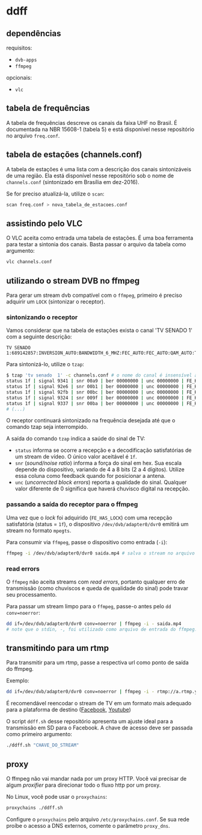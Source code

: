 # ddff

## dependências

requisitos:

* `dvb-apps`
* `ffmpeg`

opcionais:

* `vlc`

## tabela de frequências

A tabela de frequências descreve os canais da faixa UHF no Brasil.
É documentada na NBR 15608-1 (tabela 5) e está disponível nesse repositório
no arquivo `freq.conf`.

## tabela de estações (channels.conf)

A tabela de estações é uma lista com a descrição dos canais sintonizáveis de uma região.
Ela está disponível nesse repositório sob o nome de `channels.conf` (sintonizado em Brasília em dez-2016).

Se for preciso atualizá-la, utilize o `scan`:

```bash
scan freq.conf > nova_tabela_de_estacoes.conf
```

## assistindo pelo VLC

O VLC aceita como entrada uma tabela de estações. É uma boa ferramenta para testar 
a sintonia dos canais. Basta passar o arquivo da tabela como argumento:

```bash
vlc channels.conf
```

## utilizando o stream DVB no ffmpeg

Para gerar um stream dvb compatível com o `ffmpeg`, primeiro é preciso adquirir
um `LOCK` (sintonizar o receptor).

### sintonizando o receptor

Vamos considerar que na tabela de estações exista o canal 'TV SENADO  1' com a seguinte descrição:

```
TV SENADO  1:689142857:INVERSION_AUTO:BANDWIDTH_6_MHZ:FEC_AUTO:FEC_AUTO:QAM_AUTO:TRANSMISSION_MODE_AUTO:GUARD_INTERVAL_AUTO:HIERARCHY_NONE:769:513:16544
```

Para sintonizá-lo, utilize o `tzap`:

```bash 
$ tzap 'tv senado  1' -c channels.conf # o nome do canal é insensível ao caso
status 1f | signal 9341 | snr 00a9 | ber 00000000 | unc 00000000 | FE_HAS_LOCK
status 1f | signal 92e6 | snr 00b1 | ber 00000000 | unc 00000000 | FE_HAS_LOCK
status 1f | signal 92fb | snr 00bc | ber 00000000 | unc 00000000 | FE_HAS_LOCK
status 1f | signal 9324 | snr 009f | ber 00000000 | unc 00000000 | FE_HAS_LOCK
status 1f | signal 9337 | snr 00ba | ber 00000000 | unc 00000000 | FE_HAS_LOCK
# (...)
```

O receptor continuará sintonizado na frequência desejada até que o comando tzap seja interrompido.

A saída do comando `tzap` indica a saúde do sinal de TV:

* `status` informa se ocorre a recepção e a decodificação satisfatórias de um stream de vídeo.
O único valor aceitável é `1f`.
* `snr` (_sound/noise ratio_) informa a força do sinal em hex. Sua escala depende do dispositivo,
variando de 4 a 8 bits (2 a 4 dígitos). Utilize essa coluna como feedback quando for posicionar a antena.
* `unc` (_uncorrected block errors_) reporta a qualidade do sinal. Qualquer valor diferente de 0
significa que haverá chuvisco digital na recepção.


### passando a saída do receptor para o ffmpeg

Uma vez que o _lock_ foi adquirido (`FE_HAS_LOCK`) com uma recepção satisfatória (status = `1f`),
o dispositivo `/dev/dvb/adapter0/dvr0` emitirá um stream no formato `mpegts`.

Para consumir via `ffmpeg`, passe o dispositivo como entrada (`-i`):

```bash
ffmpeg -i /dev/dvb/adapter0/dvr0 saida.mp4 # salva o stream no arquivo saida.mp4 
```

### read errors

O `ffmpeg` não aceita streams com _read errors_, portanto qualquer erro de transmissão
(como chuviscos e queda de qualidade do sinal) pode travar seu processamento. 

Para passar um stream limpo para o `ffmpeg`, passe-o antes pelo `dd conv=noerror`: 

```bash
dd if=/dev/dvb/adapter0/dvr0 conv=noerror | ffmpeg -i - saida.mp4
# note que o stdin, -, foi utilizado como arquivo de entrada do ffmpeg. 
```

## transmitindo para um rtmp

Para transmitir para um rtmp, passe a respectiva url como ponto de saída do ffmpeg.

Exemplo:

```bash
dd if=/dev/dvb/adapter0/dvr0 conv=noerror | ffmpeg -i - rtmp://a.rtmp.youtube.com/live2/CHAVE_DO_STREAM
```

É recomendável reencodar o stream de TV em um formato mais adequado para a plataforma
de destino ([Facebook](https://www.facebook.com/facebookmedia/get-started/live), [Youtube](https://support.google.com/youtube/answer/2853702))

O script `ddff.sh` desse repositório apresenta um ajuste ideal para a transmissão em SD para o Facebook.
A chave de acesso deve ser passada como primeiro argumento:

```bash
./ddff.sh "CHAVE_DO_STREAM"
```

## proxy

O ffmpeg não vai mandar nada por um proxy HTTP. Você vai precisar de algum _proxifier_ para direcionar todo
o fluxo http por um proxy.

No Linux, você pode usar o `proxychains`:

```bash
proxychains ./ddff.sh
``` 

Configure o `proxychains` pelo arquivo `/etc/proxychains.conf`.
Se sua rede proíbe o acesso a DNS externos, comente o parâmetro `proxy_dns`.

